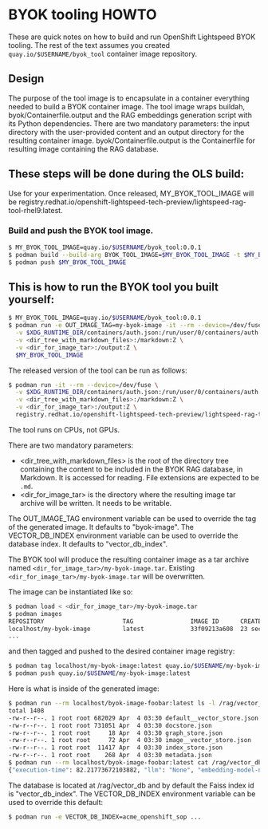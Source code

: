 # BYOK tooling HOWTO

These are quick notes on how to build and run OpenShift Lightspeed BYOK tooling. The rest of the text assumes you created
`quay.io/$USERNAME/byok_tool` container image repository.

## Design

The purpose of the tool image is to encapsulate in a container everything needed to build a BYOK container image.
The tool image wraps buildah, byok/Containerfile.output and the RAG embeddings
generation script with its Python dependencies. There are two mandatory parameters: the input directory with the user-provided
content and an output directory for the resulting container image. byok/Containerfile.output is the Containerfile
for resulting image containing the RAG database.

## These steps will be done during the OLS build:

Use for your experimentation. Once released, MY_BYOK_TOOL_IMAGE will be registry.redhat.io/openshift-lightspeed-tech-preview/lightspeed-rag-tool-rhel9:latest.

### Build and push the BYOK tool image.

```bash
$ MY_BYOK_TOOL_IMAGE=quay.io/$USERNAME/byok_tool:0.0.1
$ podman build --build-arg BYOK_TOOL_IMAGE=$MY_BYOK_TOOL_IMAGE -t $MY_BYOK_TOOL_IMAGE -f byok/Containerfile.tool .
$ podman push $MY_BYOK_TOOL_IMAGE
```

## This is how to run the BYOK tool you built yourself:

```bash
$ MY_BYOK_TOOL_IMAGE=quay.io/$USERNAME/byok_tool:0.0.1
$ podman run -e OUT_IMAGE_TAG=my-byok-image -it --rm --device=/dev/fuse \
  -v $XDG_RUNTIME_DIR/containers/auth.json:/run/user/0/containers/auth.json:Z \
  -v <dir_tree_with_markdown_files>:/markdown:Z \
  -v <dir_for_image_tar>:/output:Z \
  $MY_BYOK_TOOL_IMAGE
```

The released version of the tool can be run as follows:

```bash
$ podman run -it --rm --device=/dev/fuse \
  -v $XDG_RUNTIME_DIR/containers/auth.json:/run/user/0/containers/auth.json:Z \
  -v <dir_tree_with_markdown_files>:/markdown:Z \
  -v <dir_for_image_tar>:/output:Z \
  registry.redhat.io/openshift-lightspeed-tech-preview/lightspeed-rag-tool-rhel9:latest
```

The tool runs on CPUs, not GPUs.

There are two mandatory parameters:

- <dir_tree_with_markdown_files> is the root of the directory tree containing the content to be included in the BYOK RAG database, in Markdown. It is accessed for reading. File extensions are expected to be `.md`.
- <dir_for_image_tar> is the directory where the resulting image tar archive will be written. It needs to be writable.

The OUT_IMAGE_TAG environment variable can be used to override the tag of the generated image. It defaults to "byok-image".
The VECTOR_DB_INDEX environment variable can be used to override the database index. It defaults to "vector_db_index".

The BYOK tool will produce the resulting container image as a tar archive named `<dir_for_image_tar>/my-byok-image.tar`. Existing `<dir_for_image_tar>/my-byok-image.tar` will be overwritten.

The image can be instantiated like so:

```bash
$ podman load < <dir_for_image_tar>/my-byok-image.tar
$ podman images
REPOSITORY                      TAG                IMAGE ID      CREATED         SIZE
localhost/my-byok-image         latest             33f09213a608  23 seconds ago  103 MB
...
```

and then tagged and pushed to the desired container image registry:

```bash
$ podman tag localhost/my-byok-image:latest quay.io/$USENAME/my-byok-image:latest
$ podman push quay.io/$USENAME/my-byok-image:latest
```

Here is what is inside of the generated image:
```bash
$ podman run --rm localhost/byok-image-foobar:latest ls -l /rag/vector_db
total 1408
-rw-r--r--. 1 root root 682029 Apr  4 03:30 default__vector_store.json
-rw-r--r--. 1 root root 731051 Apr  4 03:30 docstore.json
-rw-r--r--. 1 root root     18 Apr  4 03:30 graph_store.json
-rw-r--r--. 1 root root     72 Apr  4 03:30 image__vector_store.json
-rw-r--r--. 1 root root  11417 Apr  4 03:30 index_store.json
-rw-r--r--. 1 root root    268 Apr  4 03:30 metadata.json
$ podman run --rm localhost/byok-image-foobar:latest cat /rag/vector_db/metadata.json
{"execution-time": 82.21773672103882, "llm": "None", "embedding-model-name": "sentence-transformers/all-mpnet-base-v2", "index-id": "vector_db_index", "vector-db": "faiss.IndexFlatIP", "embedding-dimension": 768, "chunk": 380, "overlap": 0, "total-embedded-files": 29}
```
The database is located at /rag/vector_db and by default the Faiss index id is "vector_db_index". The VECTOR_DB_INDEX environment variable can be used to override this default:

```bash
$ podman run -e VECTOR_DB_INDEX=acme_openshift_sop ...
```
